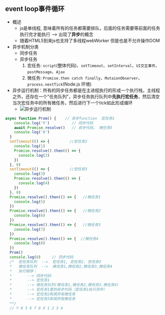 ## event loop事件循环

- 概述
  - js是单线程, 意味着所有的任务都需要排队，后面的任务需要等前面的任务执行完才能执行   --> 出现了**异步**的概念
  - 随着HTML5到来js也支持了多线程webWorker 但是也是不允许操作DOM
- 异步机制分类
  - 同步任务
  - 异步任务
    1. 宏任务:  `script`(整体代码)、`setTimeout`、`setInterval`、`UI交互事件`、`postMessage`、`Ajax`
    2. 微任务: `Promise.then catch finally`、`MutaionObserver`、`process.nextTick`(Node.js 环境)
- 异步运行机制：所有的同步任务都是在主进程执行的形成一个执行栈，主线程之外，还存在一个"任务队列"，异步任务执行队列中**先执行宏任务**，然后清空当次宏任务中的所有微任务，然后进行下一个tick如此形成循环
  - ![异步运行机制](./images/异步运行机制.png)

```js
async function Prom() {    // 异步function  宏任务1
    console.log('Y')          // 同步代码
    await Promise.resolve()   // 异步代码， 微任务5
    console.log('X')
  }
  setTimeout(() => {         //宏任务2
    console.log(1)
    Promise.resolve().then(() => {
      console.log(2)
    })
  }, 0)
  setTimeout(() => {         //宏任务3
    console.log(3)
    Promise.resolve().then(() => {
      console.log(4)
    })
  }, 0)
  Promise.resolve().then(() => {   //微任务1
    console.log(5)
  })
  Promise.resolve().then(() => {   //微任务2
    console.log(6)
  })
  Promise.resolve().then(() => {   //微任务3
    console.log(7)
  })
  Promise.resolve().then(() => {  //微任务4
    console.log(8)
  })
  Prom()
  console.log(0)     // 同步代码
  /*  宏任务队列  -->  宏任务1, 宏任务2, 宏任务3
  *   微任务队列  -->  微任务1,微任务2,微任务3,微任务4
  *   执行顺序： 
  *       --> 同步代码 
  *       --> 宏任务1 
  *       --> 微任务队列(微任务1,微任务2,微任务3,微任务4) 
  *       --> 宏任务1里的异步代码（宏任务1执行完毕）
  *       --> 宏任务2和其所有微任务  
  *       --> 宏任务3和其所有微任务
  **/
  // Y 0 5 6 7 8 X 1 2 3 4
```
